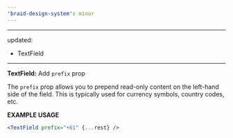 ```yaml
---
'braid-design-system': minor
---
```


---
updated:
  - TextField
---

**TextField:** Add `prefix` prop

The `prefix` prop allows you to prepend read-only content on the left-hand side of the field. This is typically used for currency symbols, country codes, etc.

**EXAMPLE USAGE**

```jsx
<TextField prefix="+61" {...rest} />
```
